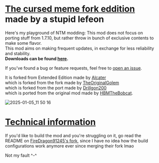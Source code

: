 # <u>**The cursed meme fork eddition**</u> made by a stupid lefeon

Here's my playground of NTM modding: This mod does not focus on porting stuff from 1.7.10, but rather throw in bunch of exclusive contents to make some flavor.<br>
This mod aims on making frequent updates, in exchange for less reliability and stability.<br>
<b>Downloads can be found [here](https://github.com/abysschroma/NTM-but-uncomfortable/releases).</b>

If you've found a bug or feature requests, feel free to [open an issue](https://github.com/abysschroma/NTM-but-uncomfortable/issues/new).<br>

It is forked from Extended Edition made by [Alcater](https://github.com/Alcatergit/Hbm-s-Nuclear-Tech-GIT)<br>
which is forked from the fork made by [TheOriginalGolem](https://github.com/TheOriginalGolem/Hbm-s-Nuclear-Tech-GIT)<br>
which is forked from the port made by [Drillgon200](https://github.com/Drillgon200/Hbm-s-Nuclear-Tech-GIT)<br>
which is ported from the original mod made by [HBMTheBobcat](https://github.com/HbmMods/Hbm-s-Nuclear-Tech-GIT).

![2025-01-05_11 50 16](https://github.com/user-attachments/assets/db2d0f36-9a31-4647-9ba3-45f6beebdd5b)

# <u>Technical information</u>
If you'd like to build the mod and you're struggling on it, go read the README on [FireDragon91245's fork](https://github.com/FireDragon91245/NTM-Ext-Ext), since I have no idea how the build configurations work anymore ever since merging their fork lmao

Not my fault ^-^
